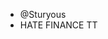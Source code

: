 -  @Sturyous
-  HATE FINANCE TT
<!---
Sturyous/Sturyous is a ✨ special ✨ repository because its `README.md` (this file) appears on your GitHub profile.
You can click the Preview link to take a look at your changes.
--->
